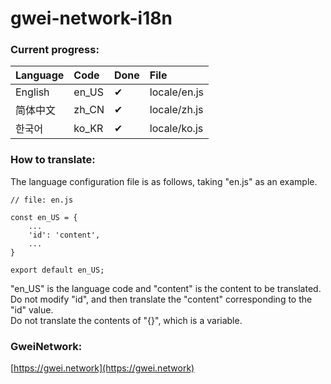 # gwei-network-i18n

### Current progress:

Language | Code | Done | File
:---|:---|:---|:---
English | en_US | ✔ | locale/en.js
简体中文 | zh_CN | ✔ | locale/zh.js
한국어 | ko_KR | ✔ | locale/ko.js

### How to translate:

The language configuration file is as follows, taking "en.js" as an example.  

```
// file: en.js

const en_US = {
    ...
    'id': 'content',
    ...
}

export default en_US;
```

"en_US" is the language code and "content" is the content to be translated.  
Do not modify "id", and then translate the "content" corresponding to the "id" value.  
Do not translate the contents of "{}", which is a variable.

### GweiNetwork: 
[https://gwei.network](https://gwei.network)
